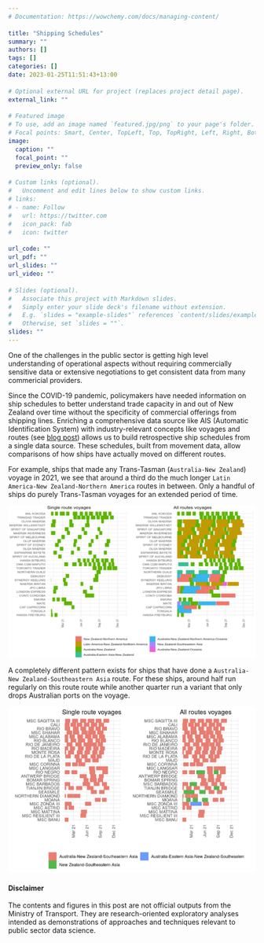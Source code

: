 ```yaml
---
# Documentation: https://wowchemy.com/docs/managing-content/

title: "Shipping Schedules"
summary: ""
authors: []
tags: []
categories: []
date: 2023-01-25T11:51:43+13:00

# Optional external URL for project (replaces project detail page).
external_link: ""

# Featured image
# To use, add an image named `featured.jpg/png` to your page's folder.
# Focal points: Smart, Center, TopLeft, Top, TopRight, Left, Right, BottomLeft, Bottom, BottomRight.
image:
  caption: ""
  focal_point: ""
  preview_only: false

# Custom links (optional).
#   Uncomment and edit lines below to show custom links.
# links:
# - name: Follow
#   url: https://twitter.com
#   icon_pack: fab
#   icon: twitter

url_code: ""
url_pdf: ""
url_slides: ""
url_video: ""

# Slides (optional).
#   Associate this project with Markdown slides.
#   Simply enter your slide deck's filename without extension.
#   E.g. `slides = "example-slides"` references `content/slides/example-slides.md`.
#   Otherwise, set `slides = ""`.
slides: ""
---
```

One of the challenges in the public sector is getting high level understanding of operational aspects without requiring commercially sensitive data or extensive negotiations to get consistent data from many commericial providers. 

Since the COVID-19 pandemic, policymakers have needed information on ship schedules to better understand trade capacity in and out of New Zealand over time without the specificity of commercial offerings from shipping lines. Enriching a comprehensive data source like AIS (Automatic Identification System) with industry-relevant concepts like voyages and routes (see [blog post](https://shriv-portfolio.netlify.app/post/maritime-data-enrichment/)) allows us to build retrospective ship schedules from a single data source. These schedules, built from movement data, allow comparisons of how ships have actually moved on different routes.

For example, ships that made any Trans-Tasman (`Australia-New Zealand`) voyage in 2021, we see that around a third do the much longer `Latin America-New Zealand-Northern America` routes in between. Only a handful of ships do purely Trans-Tasman voyages for an extended period of time. 

![](shipping-schedules-trans-tasman.png)

A completely different pattern exists for ships that have done a `Australia-New Zealand-Southeastern Asia` route. For these ships, around half run regularly on this route route while another quarter run a variant that only drops Australian ports on the voyage. 

![](shipping-schedules-seasia.png)

#### Disclaimer
The contents and figures in this post are not official outputs from the Ministry of Transport. They are research-oriented exploratory analyses intended as demonstrations of approaches and techniques relevant to public sector data science. 